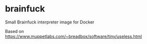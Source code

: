 # brainfuck
Small Brainfuck interpreter image for Docker

Based on https://www.muppetlabs.com/~breadbox/software/tiny/useless.html
